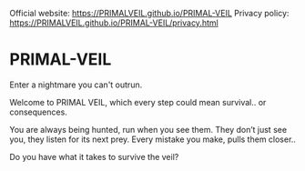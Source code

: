 Official website: https://PRIMALVEIL.github.io/PRIMAL-VEIL
Privacy policy: https://PRIMALVEIL.github.io/PRIMAL-VEIL/privacy.html  

# PRIMAL-VEIL
Enter a nightmare you can't outrun. 

Welcome to PRIMAL VEIL, which every step could mean survival.. or consequences.  

You are always being hunted, run when you see them. They don’t just see you, they listen for its next prey. 
Every mistake you make, pulls them closer.. 

Do you have what it takes to survive the veil?
